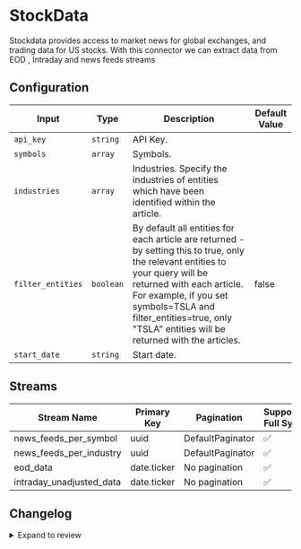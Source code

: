 # StockData
Stockdata provides access to market news for global exchanges, and trading data for US stocks.
With this connector we can extract data from EOD , Intraday and news feeds streams

## Configuration

| Input | Type | Description | Default Value |
|-------|------|-------------|---------------|
| `api_key` | `string` | API Key.  |  |
| `symbols` | `array` | Symbols.  |  |
| `industries` | `array` | Industries. Specify the industries of entities which have been identified within the article. |  |
| `filter_entities` | `boolean` | By default all entities for each article are returned - by setting this to true, only the relevant entities to your query will be returned with each article. For example, if you set symbols=TSLA and filter_entities=true, only "TSLA" entities will be returned with the articles.  | false |
| `start_date` | `string` | Start date.  |  |

## Streams
| Stream Name | Primary Key | Pagination | Supports Full Sync | Supports Incremental |
|-------------|-------------|------------|---------------------|----------------------|
| news_feeds_per_symbol | uuid | DefaultPaginator | ✅ |  ✅  |
| news_feeds_per_industry | uuid | DefaultPaginator | ✅ |  ✅  |
| eod_data | date.ticker | No pagination | ✅ |  ✅  |
| intraday_unadjusted_data | date.ticker | No pagination | ✅ |  ✅  |


## Changelog

<details>
  <summary>Expand to review</summary>

| Version          | Date              | Pull Request | Subject        |
|------------------|-------------------|--------------|----------------|
| 0.0.37 | 2025-10-14 | [67877](https://github.com/airbytehq/airbyte/pull/67877) | Update dependencies |
| 0.0.36 | 2025-10-07 | [67462](https://github.com/airbytehq/airbyte/pull/67462) | Update dependencies |
| 0.0.35 | 2025-09-30 | [66874](https://github.com/airbytehq/airbyte/pull/66874) | Update dependencies |
| 0.0.34 | 2025-09-23 | [66364](https://github.com/airbytehq/airbyte/pull/66364) | Update dependencies |
| 0.0.33 | 2025-09-09 | [66132](https://github.com/airbytehq/airbyte/pull/66132) | Update dependencies |
| 0.0.32 | 2025-08-24 | [65488](https://github.com/airbytehq/airbyte/pull/65488) | Update dependencies |
| 0.0.31 | 2025-08-16 | [65017](https://github.com/airbytehq/airbyte/pull/65017) | Update dependencies |
| 0.0.30 | 2025-08-02 | [64434](https://github.com/airbytehq/airbyte/pull/64434) | Update dependencies |
| 0.0.29 | 2025-07-26 | [63949](https://github.com/airbytehq/airbyte/pull/63949) | Update dependencies |
| 0.0.28 | 2025-07-19 | [63626](https://github.com/airbytehq/airbyte/pull/63626) | Update dependencies |
| 0.0.27 | 2025-07-12 | [63070](https://github.com/airbytehq/airbyte/pull/63070) | Update dependencies |
| 0.0.26 | 2025-07-05 | [62727](https://github.com/airbytehq/airbyte/pull/62727) | Update dependencies |
| 0.0.25 | 2025-06-28 | [62222](https://github.com/airbytehq/airbyte/pull/62222) | Update dependencies |
| 0.0.24 | 2025-06-21 | [61312](https://github.com/airbytehq/airbyte/pull/61312) | Update dependencies |
| 0.0.23 | 2025-05-25 | [60479](https://github.com/airbytehq/airbyte/pull/60479) | Update dependencies |
| 0.0.22 | 2025-05-10 | [60132](https://github.com/airbytehq/airbyte/pull/60132) | Update dependencies |
| 0.0.21 | 2025-05-04 | [59643](https://github.com/airbytehq/airbyte/pull/59643) | Update dependencies |
| 0.0.20 | 2025-04-27 | [59008](https://github.com/airbytehq/airbyte/pull/59008) | Update dependencies |
| 0.0.19 | 2025-04-19 | [58451](https://github.com/airbytehq/airbyte/pull/58451) | Update dependencies |
| 0.0.18 | 2025-04-12 | [57973](https://github.com/airbytehq/airbyte/pull/57973) | Update dependencies |
| 0.0.17 | 2025-04-05 | [57450](https://github.com/airbytehq/airbyte/pull/57450) | Update dependencies |
| 0.0.16 | 2025-03-29 | [56825](https://github.com/airbytehq/airbyte/pull/56825) | Update dependencies |
| 0.0.15 | 2025-03-22 | [56278](https://github.com/airbytehq/airbyte/pull/56278) | Update dependencies |
| 0.0.14 | 2025-03-08 | [55572](https://github.com/airbytehq/airbyte/pull/55572) | Update dependencies |
| 0.0.13 | 2025-03-01 | [55091](https://github.com/airbytehq/airbyte/pull/55091) | Update dependencies |
| 0.0.12 | 2025-02-22 | [54525](https://github.com/airbytehq/airbyte/pull/54525) | Update dependencies |
| 0.0.11 | 2025-02-15 | [54095](https://github.com/airbytehq/airbyte/pull/54095) | Update dependencies |
| 0.0.10 | 2025-02-08 | [53523](https://github.com/airbytehq/airbyte/pull/53523) | Update dependencies |
| 0.0.9 | 2025-02-01 | [53043](https://github.com/airbytehq/airbyte/pull/53043) | Update dependencies |
| 0.0.8 | 2025-01-25 | [52409](https://github.com/airbytehq/airbyte/pull/52409) | Update dependencies |
| 0.0.7 | 2025-01-18 | [51978](https://github.com/airbytehq/airbyte/pull/51978) | Update dependencies |
| 0.0.6 | 2025-01-11 | [51447](https://github.com/airbytehq/airbyte/pull/51447) | Update dependencies |
| 0.0.5 | 2024-12-28 | [50789](https://github.com/airbytehq/airbyte/pull/50789) | Update dependencies |
| 0.0.4 | 2024-12-21 | [50357](https://github.com/airbytehq/airbyte/pull/50357) | Update dependencies |
| 0.0.3 | 2024-12-14 | [49745](https://github.com/airbytehq/airbyte/pull/49745) | Update dependencies |
| 0.0.2 | 2024-12-12 | [49442](https://github.com/airbytehq/airbyte/pull/49442) | Update dependencies |
| 0.0.1 | 2024-11-08 | | Initial release by [@ombhardwajj](https://github.com/ombhardwajj) via Connector Builder |

</details>
